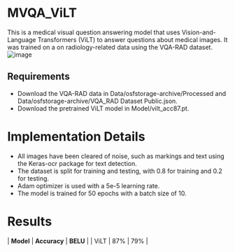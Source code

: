 # MVQA_ViLT
This is a medical visual question answering model that uses Vision-and-Language Transformers (ViLT) to answer questions about medical images. It was trained on a on radiology-related data using the VQA-RAD dataset. 
![image](https://github.com/daliazh/MVQA_ViLT/assets/85033378/af200b34-9097-488e-b2d6-f4400fc5ac4f)

## Requirements
* Download the VQA-RAD data in Data/osfstorage-archive/Processed and Data/osfstorage-archive/VQA_RAD Dataset Public.json.
* Download the pretrained ViLT model in Model/vilt_acc87.pt.

# Implementation Details
* All images have been cleared of noise, such as markings and text using the Keras-ocr package for text detection.
* The dataset is split for training and testing, with 0.8 for training and 0.2 for testing.
* Adam optimizer is used with a 5e-5 learning rate. 
* The model is trained for 50 epochs with a batch size of 10.

# Results
| **Model** | **Accuracy** | **BELU**  |
| ViLT  | 87%      | 79% |
